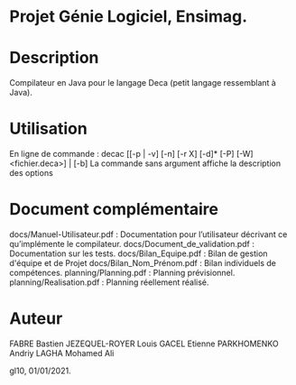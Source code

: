 # Projet Génie Logiciel, Ensimag.

# Description
Compilateur en Java pour le langage Deca (petit langage ressemblant à Java).

# Utilisation
En ligne de commande :
decac [[-p | -v] [-n] [-r X] [-d]* [-P] [-W] <fichier.deca>] | [-b]
La commande sans argument affiche la description des options

# Document complémentaire
docs/Manuel-Utilisateur.pdf : Documentation pour l’utilisateur décrivant ce qu’implémente le compilateur.
docs/Document_de_validation.pdf : Documentation sur les tests.
docs/Bilan_Equipe.pdf : Bilan de gestion d'équipe et de Projet
docs/Bilan_Nom_Prénom.pdf : Bilan individuels de compétences.
planning/Planning.pdf : Planning prévisionnel.
planning/Realisation.pdf : Planning réellement réalisé.


# Auteur
FABRE Bastien
JEZEQUEL-ROYER Louis
GACEL Etienne
PARKHOMENKO Andriy
LAGHA Mohamed Ali

gl10, 01/01/2021.
